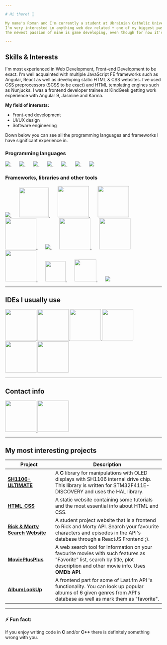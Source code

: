 ```yaml
---

# Hi there! 👋

My name's Roman and I'm currently a student at Ukrainian Catholic University and also an aspiring Front-end Web Developer!
I'm very interested in anything web dev related + one of my biggest passions is art, so UI/UX design is also something I'm constantly trying to learn more about.
The newest passion of mine is game developing, even though for now it's just a hobby 😅... I have some private projects related to browser games and some other minor game-related pieces of code and I would love to get some experience in developing browser and/or desktop game applications.

---
```


## Skills & Interests

I'm most experienced in Web Development, Front-end Development to be exact. I'm well acquainted with multiple JavaScript FE frameworks such as Angular, React as well as developing static HTML & CSS websites. I've used CSS preprocessors (SCSS to be exact) and HTML templating engines such as Nunjucks.
I was a frontend developer trainee at KindGeek getting work experience with Angular 9, Jasmine and Karma.

**My field of interests:**
* Front-end development
* UI/UX design
* Software engineering

Down below you can see all the programming languages and frameworks I have significant experience in.

### Programming languages

<a style="margin-right: 25px;" href="https://www.python.org/">
  <img src="https://img.icons8.com/color/96/000000/python.png">
</a>

<a style="margin-right: 25px;" href="https://developer.mozilla.org/en-US/docs/Web/JavaScript">
  <img src="https://img.icons8.com/nolan/96/javascript.png">
</a>


<a style="margin-right: 25px;" href="https://www.typescriptlang.org/">
  <img src="https://img.icons8.com/color/96/000000/typescript.png">
</a>

<a style="margin-right: 25px;" href="https://www.java.com/en/">
  <img src="https://img.icons8.com/color/96/000000/java-coffee-cup-logo.png">
</a>

<a style="margin-right: 25px;" href="https://developer.mozilla.org/en-US/docs/Web/HTML">
  <img src="https://img.icons8.com/color/96/000000/html-5.png">
</a>

<a style="margin-right: 25px;" href="https://developer.mozilla.org/en-US/docs/Web/CSS">
  <img src="https://img.icons8.com/color/96/000000/css3.png">
</a>

<a style="margin-right: 25px;" href="https://www.w3schools.com/sql/">
  <img src="https://img.icons8.com/small/96/000000/sql.png">
</a>

### Frameworks, libraries and other tools

<a style="margin-right: 25px;" href="https://angular.io/">
  <img src="https://img.icons8.com/color/96/000000/angularjs.png">
</a>

<a style="margin-right: 25px;" href="https://reactjs.org/">
  <img src="https://img.icons8.com/officel/80/000000/react.png" height="95px">
</a>

<a style="margin-right: 25px;" href="https://flask.palletsprojects.com/en/1.1.x/">
  <img src="https://seeklogo.com/images/F/flask-logo-44C507ABB7-seeklogo.com.png" height="100px">
</a>

<a style="margin-right: 25px;" href="https://jasmine.github.io/2.0/introduction">
  <img src="https://i.imgur.com/NPme51t.png" height="100px">
</a>

<a style="margin-right: 25px;" href="https://karma-runner.github.io/latest/index.html">
  <img src="https://avatars3.githubusercontent.com/u/3284117?s=400&v=4" height="100px">
</a>

<a style="margin-right: 25px;" href="https://www.postgresql.org/">
  <img src="https://img.icons8.com/color/96/000000/postgreesql.png">
</a>

<a style="margin-right: 25px;" href="https://mozilla.github.io/nunjucks/">
  <img src="https://douglaszaltron.gallerycdn.vsassets.io/extensions/douglaszaltron/nunjucks-vscode-extensionpack/0.0.1/1543237401385/Microsoft.VisualStudio.Services.Icons.Default" height="100px">
</a>

<a style="margin-right: 25px;" href="https://sass-lang.com/">
  <img src="https://upload.wikimedia.org/wikipedia/commons/thumb/9/96/Sass_Logo_Color.svg/1200px-Sass_Logo_Color.svg.png" height="100px">
</a>

<a style="margin-right: 25px;" href="https://getbootstrap.com/docs/4.0/getting-started/introduction/">
  <img src="https://fuzati.com/wp-content/uploads/2016/12/Bootstrap-Logo.png" height="100px">
</a>

<a style="margin-right: 25px;" href="https://git-scm.com/">
  <img src="https://upload.wikimedia.org/wikipedia/commons/thumb/e/e0/Git-logo.svg/800px-Git-logo.svg.png" height="65px">
</a>

<a style="margin-right: 25px;" href="https://www.npmjs.com/">
  <img src="https://upload.wikimedia.org/wikipedia/commons/thumb/d/db/Npm-logo.svg/1200px-Npm-logo.svg.png" height="70px">
</a>

<a style="margin-right: 25px;" href="https://nodejs.org/en/">
  <img src="https://img.icons8.com/color/96/000000/nodejs.png">
</a>

---

## IDEs I usually use

<a href="https://code.visualstudio.com/">
  <img src="https://user-images.githubusercontent.com/674621/71187801-14e60a80-2280-11ea-94c9-e56576f76baf.png" height="100px">
</a>

<a href="https://www.jetbrains.com/webstorm/">
  <img src="https://seeklogo.com/images/W/webstorm-logo-691E749F21-seeklogo.com.png" height="100px">
</a>

<a href="https://www.jetbrains.com/idea/">
  <img src="https://upload.wikimedia.org/wikipedia/commons/thumb/d/d5/IntelliJ_IDEA_Logo.svg/1024px-IntelliJ_IDEA_Logo.svg.png" height="100px">
</a>

<a href="https://www.jetbrains.com/pycharm/">
  <img src="https://upload.wikimedia.org/wikipedia/commons/thumb/a/a1/PyCharm_Logo.svg/1200px-PyCharm_Logo.svg.png" height="100px">
</a>

<a href="https://www.jetbrains.com/datagrip/">
  <img src="https://resources.jetbrains.com/storage/products/datagrip/img/meta/datagrip_logo_300x300.png" height="100px">
</a>

<a href="https://notepad-plus-plus.org/downloads/">
  <img src="https://upload.wikimedia.org/wikipedia/commons/f/f5/Notepad_plus_plus.png" height="100px">
</a>

---

## Contact info

<a href="http://linkedin.com/in/roman-blahuta-2401731a4">
  <img src="https://cdn2.iconfinder.com/data/icons/on-point-social-media/141/LinkedIn-512.png" height="100px">
</a>

<a href="blahutaroma@gmail.com">
  <img src="https://cdn2.iconfinder.com/data/icons/social-icons-circular-color/512/gmail-512.png" height="100px">
</a>

---

## My most interesting projects

Project | Description
------- | -----------
<a href="https://github.com/RomanBlahuta/SH1106-ULTIMATE">**SH1106-ULTIMATE**</a> | A **C** library for manipulations with OLED displays with SH1106 internal drive chip. This library is written for STM32F411E-DISCOVERY and uses the HAL library.
<a href="https://github.com/RomanBlahuta/HTML_CSS">**HTML_CSS**</a> | A static website containing some tutorials and the most essential info about HTML and CSS.
<a href="https://github.com/RomanBlahuta/ReactWinterSchool">**Rick & Morty Search Website**</a> | A student project website that is a frontend to Rick and Morty API. Search your favourite characters and episodes in the API's database through a ReactJS Frontend ;).
<a href="https://github.com/RomanBlahuta/MoviePlusPlus">**MoviePlusPlus**</a> | A web search tool for information on your favourite movies with such features as "Favorite" list, search by title, plot description and other movie info. Uses __OMDb API__.
<a href="https://github.com/RomanBlahuta/AlbumLookUp">**AlbumLookUp**</a> | A frontend part for some of Last.fm API 's functionality. You can look up popular albums of 6 given genres from API's database as well as mark them as "favorite".

---

### ⚡ Fun fact:
If you enjoy writing code in __C__ and/or __C++__ there is definitely something wrong with you.
